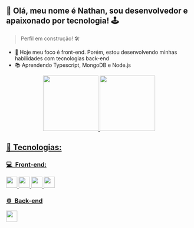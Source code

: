 <h2>👋 Olá, meu nome é Nathan, sou desenvolvedor e apaixonado por tecnologia! 🕹️ </h2>

> Perfil em construção! 🛠️


- 🔭 Hoje meu foco é front-end. Porém, estou desenvolvendo minhas habilidades com tecnologias back-end
- 📚 Aprendendo Typescript, MongoDB e Node.js

<div align="center">
  <a href="https://github.com/dabliuene">
  <img height="150em" src="https://github-readme-stats.vercel.app/api?username=dabliuene&show_icons=true&theme=dark&include_all_commits=true&count_private=true"/>
  <img height="150em" src="https://github-readme-stats.vercel.app/api/top-langs/?username=dabliuene&layout=compact&langs_count=7&theme=dark"/>
</div>


<h2> 🧰&nbsp;Tecnologias: </h2>

<h3> 💻 &nbsp;Front-end:</h3>
<div style="display: inline_block">
  <img src="https://cdn.jsdelivr.net/gh/devicons/devicon/icons/html5/html5-original.svg" width="30" height="30"/> 
  <img src="https://cdn.jsdelivr.net/gh/devicons/devicon/icons/css3/css3-original.svg" width="30" height="30"/>  
  <img src="https://cdn.jsdelivr.net/gh/devicons/devicon/icons/javascript/javascript-original.svg" width="30" height="30"/>
  <img src="https://cdn.jsdelivr.net/gh/devicons/devicon/icons/react/react-original.svg" width="30" height="30"/> 
</div>
  
<h3>⚙️ &nbsp;Back-end</h3>
<img src="https://cdn.jsdelivr.net/gh/devicons/devicon/icons/nodejs/nodejs-original.svg" width="30" height="30"/>
